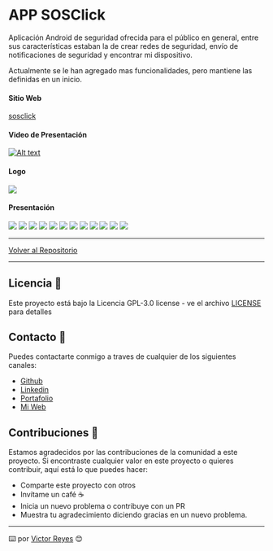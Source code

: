 # APP SOSClick
Aplicación Android de seguridad ofrecida para el público en general, entre sus características estaban la de crear redes de seguridad, envío de notificaciones de seguridad y encontrar mi dispositivo.

Actualmente se le han agregado mas funcionalidades, pero mantiene las definidas en un inicio.

#### Sitio Web
[sosclick](https://www.sosclick.cl/)

#### Video de Presentación
[![Alt text](https://img.youtube.com/vi/YTnEZDfJuGk/0.jpg)](https://www.youtube.com/watch?v=YTnEZDfJuGk)

#### Logo
<img src='https://raw.githubusercontent.com/tenshi98/Trabajo_Imagenes/main/APP%20SOSClick/src/logo_hor.png' />

#### Presentación
<img src='https://raw.githubusercontent.com/tenshi98/Trabajo_Imagenes/main/APP%20SOSClick/src/Diapositiva2.JPG' />
<img src='https://raw.githubusercontent.com/tenshi98/Trabajo_Imagenes/main/APP%20SOSClick/src/Diapositiva3.JPG' />
<img src='https://raw.githubusercontent.com/tenshi98/Trabajo_Imagenes/main/APP%20SOSClick/src/Diapositiva4.JPG' />
<img src='https://raw.githubusercontent.com/tenshi98/Trabajo_Imagenes/main/APP%20SOSClick/src/Diapositiva5.JPG' />
<img src='https://raw.githubusercontent.com/tenshi98/Trabajo_Imagenes/main/APP%20SOSClick/src/Diapositiva6.JPG' />
<img src='https://raw.githubusercontent.com/tenshi98/Trabajo_Imagenes/main/APP%20SOSClick/src/Diapositiva7.JPG' />
<img src='https://raw.githubusercontent.com/tenshi98/Trabajo_Imagenes/main/APP%20SOSClick/src/Diapositiva8.JPG' />
<img src='https://raw.githubusercontent.com/tenshi98/Trabajo_Imagenes/main/APP%20SOSClick/src/Diapositiva9.JPG' />
<img src='https://raw.githubusercontent.com/tenshi98/Trabajo_Imagenes/main/APP%20SOSClick/src/Diapositiva10.JPG' />
<img src='https://raw.githubusercontent.com/tenshi98/Trabajo_Imagenes/main/APP%20SOSClick/src/Diapositiva11.JPG' />
<img src='https://raw.githubusercontent.com/tenshi98/Trabajo_Imagenes/main/APP%20SOSClick/src/Diapositiva12.JPG' />
<img src='https://raw.githubusercontent.com/tenshi98/Trabajo_Imagenes/main/APP%20SOSClick/src/Diapositiva13.JPG' />

---

[Volver al Repositorio](https://github.com/tenshi98/Trabajo_Imagenes/)

---

## Licencia 📄
Este proyecto está bajo la Licencia GPL-3.0 license - ve el archivo [LICENSE](LICENSE) para detalles

## Contacto 📖
Puedes contactarte conmigo a traves de cualquier de los siguientes canales:
- [Github](https://github.com/tenshi98)
- [Linkedin](https://www.linkedin.com/in/victor-reyes-galvez/)
- [Portafolio](https://tenshi98.github.io/portafolio/)
- [Mi Web](https://web.digitalcreations.cl/)

## Contribuciones 🎁
Estamos agradecidos por las contribuciones de la comunidad a este proyecto. Si encontraste cualquier valor en este proyecto o quieres contribuir, aquí está lo que puedes hacer:

- Comparte este proyecto con otros
- Invítame un café ☕
- Inicia un nuevo problema o contribuye con un PR
- Muestra tu agradecimiento diciendo gracias en un nuevo problema.

---

⌨️ por [Victor Reyes](https://github.com/tenshi98) 😊